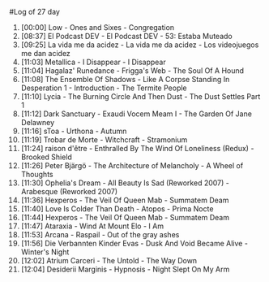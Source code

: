 #Log of 27 day

1. [00:00] Low - Ones and Sixes - Congregation
1. [08:37] El Podcast DEV - El Podcast DEV - 53: Estaba Muteado
1. [09:25] La vida me da acidez - La vida me da acidez - Los videojuegos me dan acidez
1. [11:03] Metallica - I Disappear - I Disappear
1. [11:04] Hagalaz' Runedance - Frigga's Web - The Soul Of A Hound
1. [11:08] The Ensemble Of Shadows - Like A Corpse Standing In Desperation 1 - Introduction - The Termite People
1. [11:10] Lycia - The Burning Circle And Then Dust - The Dust Settles Part 1
1. [11:12] Dark Sanctuary - Exaudi Vocem Meam I - The Garden Of Jane Delawney
1. [11:16] sToa - Urthona - Autumn
1. [11:19] Trobar de Morte - Witchcraft - Stramonium
1. [11:24] raison d'être - Enthralled By The Wind Of Loneliness (Redux) - Brooked Shield
1. [11:26] Peter Bjärgö - The Architecture of Melancholy - A Wheel of Thoughts
1. [11:30] Ophelia's Dream - All Beauty Is Sad (Reworked 2007) - Arabesque (Reworked 2007)
1. [11:36] Hexperos - The Veil Of Queen Mab - Summatem Deam
1. [11:40] Love Is Colder Than Death - Atopos - Prima Nocte
1. [11:44] Hexperos - The Veil Of Queen Mab - Summatem Deam
1. [11:47] Ataraxia - Wind At Mount Elo - I Am
1. [11:53] Arcana - Raspail - Out of the gray ashes
1. [11:56] Die Verbannten Kinder Evas - Dusk And Void Became Alive - Winter's Night
1. [12:02] Atrium Carceri - The Untold - The Way Down
1. [12:04] Desiderii Marginis - Hypnosis - Night Slept On My Arm
